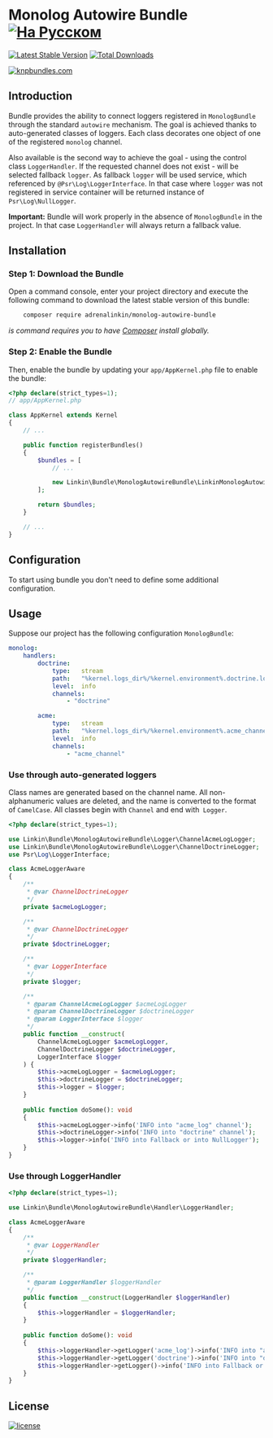 Monolog Autowire Bundle [![На Русском](https://img.shields.io/badge/Перейти_на-Русский-green.svg?style=flat-square)](./README.RU.md)
=======================

[![Latest Stable Version](https://poser.pugx.org/adrenalinkin/monolog-autowire-bundle/v/stable)](https://packagist.org/packages/adrenalinkin/monolog-autowire-bundle)
[![Total Downloads](https://poser.pugx.org/adrenalinkin/monolog-autowire-bundle/downloads)](https://packagist.org/packages/adrenalinkin/monolog-autowire-bundle)

[![knpbundles.com](http://knpbundles.com/adrenalinkin/monolog-autowire-bundle/badge-short)](http://knpbundles.com/adrenalinkin/monolog-autowire-bundle)

Introduction
------------

Bundle provides the ability to connect loggers registered in `MonologBundle` through the standard `autowire` mechanism.
The goal is achieved thanks to auto-generated classes of loggers. Each class decorates one object of one
of the registered `monolog` channel.

Also available is the second way to achieve the goal - using the control class `LoggerHandler`.
If the requested channel does not exist - will be selected fallback `logger`.
As fallback `logger`  will be used service, which referenced by `@Psr\Log\LoggerInterface`.
In that case where `logger` was not registered in service container will be returned instance of `Psr\Log\NullLogger`.

**Important:** Bundle will work properly in the absence of `MonologBundle` in the project.
In that case `LoggerHandler` will always return a fallback value.

Installation
-----------

### Step 1: Download the Bundle

Open a command console, enter your project directory and execute the following command to download
the latest stable version of this bundle:
```bash
    composer require adrenalinkin/monolog-autowire-bundle
```
*is command requires you to have [Composer](https://getcomposer.org) install globally.*

### Step 2: Enable the Bundle

Then, enable the bundle by updating your `app/AppKernel.php` file to enable the bundle:

```php
<?php declare(strict_types=1);
// app/AppKernel.php

class AppKernel extends Kernel
{
    // ...

    public function registerBundles()
    {
        $bundles = [
            // ...

            new Linkin\Bundle\MonologAutowireBundle\LinkinMonologAutowireBundle(),
        ];

        return $bundles;
    }

    // ...
}
```

Configuration
------------

To start using bundle you don't need to define some additional configuration.

Usage
-----

Suppose our project has the following configuration `MonologBundle`:

```yaml
monolog:
    handlers:
        doctrine:
            type:   stream
            path:   "%kernel.logs_dir%/%kernel.environment%.doctrine.log"
            level:  info
            channels:
                - "doctrine"

        acme:
            type:   stream
            path:   "%kernel.logs_dir%/%kernel.environment%.acme_channel.log"
            level:  info
            channels:
                - "acme_channel"
```

### Use through auto-generated loggers

Class names are generated based on the channel name. All non-alphanumeric values are deleted,
and the name is converted to the format of `CamelCase`. All classes begin with `Channel` and end with` Logger`.

```php
<?php declare(strict_types=1);

use Linkin\Bundle\MonologAutowireBundle\Logger\ChannelAcmeLogLogger;
use Linkin\Bundle\MonologAutowireBundle\Logger\ChannelDoctrineLogger;
use Psr\Log\LoggerInterface;

class AcmeLoggerAware
{
    /**
     * @var ChannelDoctrineLogger
     */
    private $acmeLogLogger;

    /**
     * @var ChannelDoctrineLogger
     */
    private $doctrineLogger;

    /**
     * @var LoggerInterface
     */
    private $logger;

    /**
     * @param ChannelAcmeLogLogger $acmeLogLogger
     * @param ChannelDoctrineLogger $doctrineLogger
     * @param LoggerInterface $logger
     */
    public function __construct(
        ChannelAcmeLogLogger $acmeLogLogger,
        ChannelDoctrineLogger $doctrineLogger,
        LoggerInterface $logger
    ) {
        $this->acmeLogLogger = $acmeLogLogger;
        $this->doctrineLogger = $doctrineLogger;
        $this->logger = $logger;
    }
    
    public function doSome(): void
    {
        $this->acmeLogLogger->info('INFO into "acme_log" channel');
        $this->doctrineLogger->info('INFO into "doctrine" channel');
        $this->logger->info('INFO into Fallback or into NullLogger');
    }
}
```

### Use through LoggerHandler

```php
<?php declare(strict_types=1);

use Linkin\Bundle\MonologAutowireBundle\Handler\LoggerHandler;

class AcmeLoggerAware
{
    /**
     * @var LoggerHandler
     */
    private $loggerHandler;

    /**
     * @param LoggerHandler $loggerHandler
     */
    public function __construct(LoggerHandler $loggerHandler) 
    {
        $this->loggerHandler = $loggerHandler;
    }
    
    public function doSome(): void
    {
        $this->loggerHandler->getLogger('acme_log')->info('INFO into "acme_log" channel');
        $this->loggerHandler->getLogger('doctrine')->info('INFO into "doctrine" channel');
        $this->loggerHandler->getLogger()->info('INFO into Fallback or into NullLogger');
    }
}
```

License
-------

[![license](https://img.shields.io/badge/License-MIT-green.svg?style=flat-square)](./LICENSE)
